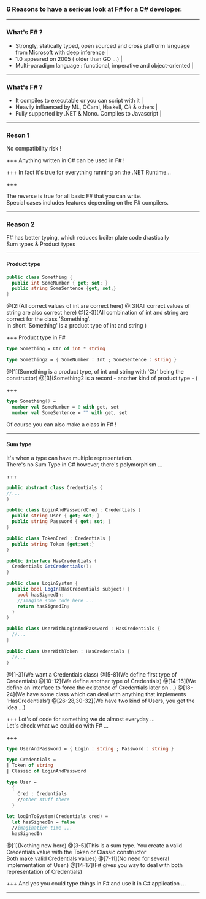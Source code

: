 ### 6 Reasons to have a serious look at F# for a C# developer.

---

### What's F# ?

- Strongly, statically typed, open sourced and cross platform language from Microsoft with deep inference |
- 1.0 appeared on 2005 ( older than GO ...) |
- Multi-paradigm language : functional, imperative and object-oriented |

---

### What's F# ?

- It compiles to executable or you can script with it |
- Heavily influenced by ML, OCaml, Haskell, C# & others |
- Fully supported by .NET & Mono. Compiles to Javascript |

---

### Reson 1
No compatibility risk !

+++
Anything written in C# can be used in F# !

+++
In fact it's true for everything running on the .NET Runtime... 

+++

The reverse is true for all basic F# that you can write. <br /> Special cases includes features depending on the F# compilers.

---

### Reason 2

F# has better typing, which reduces boiler plate code drastically <br /> Sum types & Product types 

---
#### Product type
```csharp
public class Something {
  public int SomeNumber { get; set; }
  public string SomeSentence {get; set;}
}
```
@[2](All correct values of int are correct here)
@[3](All correct values of string are also correct here)
@[2-3](All combination of int and string are correct for the class 'Something'.<br /> In short 'Something' is a product type of int and string )

+++
Product type in F#

```fsharp
type Something = Ctr of int * string

type Something2 = { SomeNumber : Int ; SomeSentence : string }
```

@[1](Something is a product type, of int and string with 'Ctr' being the constructor)
@[3](Something2 is a record - another kind of product type - )

+++
```fsharp
type Something() =
  member val SomeNumber = 0 with get, set
  member val SomeSentence = "" with get, set
```
Of course you can also make a class in F# !

---
#### Sum type

It's when a type can have multiple representation. <br /> There's no Sum Type in C# however, there's polymorphism ...

+++

```csharp
public abstract class Credentials {
//...
}

public class LoginAndPasswordCred : Credentials {
  public string User { get; set; }
  public string Password { get; set; }
}

public class TokenCred : Credentials {
  public string Token {get;set;}
}

public interface HasCredentials {
  Credentials GetCredentials();
} 

public class LoginSystem {
  public bool LogIn(HasCredentials subject) {
    bool hasSignedIn;
    //Imagine some code here ...
    return hasSignedIn;
  }
}

public class UserWithLoginAndPassword : HasCredentials {
  //...
}

public class UserWithToken : HasCredentials {
  //...
}
```
@[1-3](We want a Credentials class)
@[5-8](We define first type of Credentials)
@[10-12](We define another type of Credentials)
@[14-16](We define an interface to force the existence of Credentials later on ...)
@[18-24](We have some class which can deal with anything that implements 'HasCredentials')
@[26-28,30-32](We have two kind of Users, you get the idea ...)

+++
Lot's of code for something we do almost everyday ... <br /> Let's check what we could do with F# ...

+++

```fsharp
type UserAndPassword = { Login : string ; Password : string }

type Credentials =
| Token of string 
| Classic of LoginAndPassword 

type User =
  { 
    Cred : Credentials
    //other stuff there
  }
  
let logInToSystem(Credentials cred) =
  let hasSignedIn = false
  //imagination time ...
  hasSignedIn
```

@[1](Nothing new here)
@[3-5](This is a sum type. You create a valid Credentials value with the Token or Classic constructor <br /> Both make valid Credentials values)
@[7-11](No need for several implementation of User.)
@[14-17](F# gives you way to deal with both representation of Credentials)

+++
And yes you could type things in F# and use it in C# application ...

---
